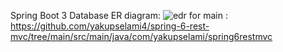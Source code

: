 Spring Boot 3 
Database ER diagram:
![edr](https://github.com/yakupselami4/spring-6-rest-mvc/assets/82455020/e5b2f2e3-882e-4548-ba4f-2285f6dadbd3)
for main : https://github.com/yakupselami4/spring-6-rest-mvc/tree/main/src/main/java/com/yakupselami/spring6restmvc
